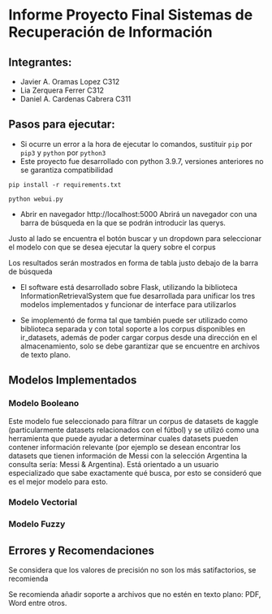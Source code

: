 # Informe Proyecto Final Sistemas de Recuperación de Información

## Integrantes:
- Javier A. Oramas Lopez C312
- Lia Zerquera Ferrer C312
- Daniel A. Cardenas Cabrera C311

## Pasos para ejecutar:
* Si ocurre un error a la hora de ejecutar lo comandos, sustituir `pip` por `pip3` y `python` por `python3`
* Este proyecto fue desarrollado con python 3.9.7, versiones anteriores no se garantiza compatibilidad

`pip install -r requirements.txt`

`python webui.py`

- Abrir en navegador http://localhost:5000
Abrirá un navegador con una barra de búsqueda en la que se podrán introducir las querys.

Justo al lado se encuentra el botón buscar y un dropdown para seleccionar el modelo con que se desea ejecutar la query sobre el corpus

Los resultados serán mostrados en forma de tabla justo debajo de la barra de búsqueda

- El software está desarrollado sobre Flask, utilizando la biblioteca InformationRetrievalSystem que fue desarrollada para unificar los tres modelos implementados y funcionar de interface para utilizarlos

- Se imoplementó de forma tal que también puede ser utilizado como biblioteca separada y con total soporte a los corpus disponibles en ir_datasets, además de poder cargar corpus desde una dirección en el almacenamiento, solo se debe garantizar que se encuentre en archivos de texto plano.

## Modelos Implementados

### Modelo Booleano
Este modelo fue seleccionado para filtrar un corpus de datasets de kaggle (particularmente datasets relacionados con el fútbol) y se utilizó como una herramienta que puede ayudar a determinar cuales datasets pueden contener información relevante (por ejemplo se desean encontrar los datasets que tienen información de Messi con la selección Argentina la consulta sería: Messi & Argentina). Está orientado a un usuario especializado que sabe exactamente qué busca, por esto se consideró que es el mejor modelo para esto.

### Modelo Vectorial

### Modelo Fuzzy

## Errores y Recomendaciones
Se considera que los valores de precisión no son los más satifactorios, se recomienda 

Se recomienda añadir soporte a archivos que no estén en texto plano: PDF, Word entre otros.



